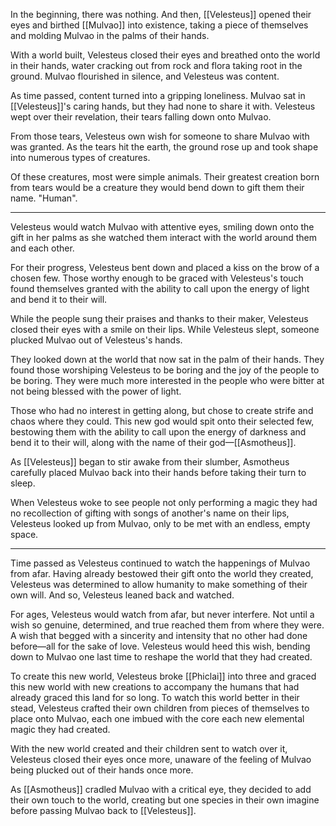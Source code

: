 In the beginning, there was nothing. And then, [[Velesteus]] opened their eyes and birthed [[Mulvao]] into existence, taking a piece of themselves and molding Mulvao in the palms of their hands.

With a world built, Velesteus closed their eyes and breathed onto the world in their hands, water cracking out from rock and flora taking root in the ground. Mulvao flourished in silence, and Velesteus was content.

As time passed, content turned into a gripping loneliness. Mulvao sat in [[Velesteus]]'s caring hands, but they had none to share it with. Velesteus wept over their revelation, their tears falling down onto Mulvao. 

From those tears, Velesteus own wish for someone to share Mulvao with was granted. As the tears hit the earth, the ground rose up and took shape into numerous types of creatures. 

Of these creatures, most were simple animals. Their greatest creation born from tears would be a creature they would bend down to gift them their name. "Human".

---
Velesteus would watch Mulvao with attentive eyes, smiling down onto the gift in her palms as she watched them interact with the world around them and each other. 

For their progress, Velesteus bent down and placed a kiss on the brow of a chosen few. Those worthy enough to be graced with Velesteus's touch found themselves granted with the ability to call upon the energy of light and bend it to their will.

While the people sung their praises and thanks to their maker, Velesteus closed their eyes with a smile on their lips. While Velesteus slept, someone plucked Mulvao out of Velesteus's hands. 

They looked down at the world that now sat in the palm of their hands. They found those worshiping Velesteus to be boring and the joy of the people to be boring. They were much more interested in the people who were bitter at not being blessed with the power of light. 

Those who had no interest in getting along, but chose to create strife and chaos where they could. This new god would spit onto their selected few, bestowing them with the ability to call upon the energy of darkness and bend it to their will, along with the name of their god—[[Asmotheus]].

As [[Velesteus]] began to stir awake from their slumber, Asmotheus carefully placed Mulvao back into their hands before taking their turn to sleep. 

When Velesteus woke to see people not only performing a magic they had no recollection of gifting with songs of another's name on their lips, Velesteus looked up from Mulvao, only to be met with an endless, empty space.

---
Time passed as Velesteus continued to watch the happenings of Mulvao from afar. Having already bestowed their gift onto the world they created, Velesteus was determined to allow humanity to make something of their own will. And so, Velesteus leaned back and watched.

For ages, Velesteus would watch from afar, but never interfere. Not until a wish so genuine, determined, and true reached them from where they were. A wish that begged with a sincerity and intensity that no other had done before—all for the sake of love. Velesteus would heed this wish, bending down to Mulvao one last time to reshape the world that they had created.

To create this new world, Velesteus broke [[Phiclai]] into three and graced this new world with new creations to accompany the humans that had already graced this land for so long. To watch this world better in their stead, Velesteus crafted their own children from pieces of themselves to place onto Mulvao, each one imbued with the core each new elemental magic they had created. 

With the new world created and their children sent to watch over it, Velesteus closed their eyes once more, unaware of the feeling of Mulvao being plucked out of their hands once more.

As [[Asmotheus]] cradled Mulvao with a critical eye, they decided to add their own touch to the world, creating but one species in their own imagine before passing Mulvao back to [[Velesteus]].